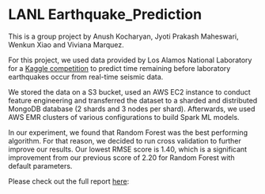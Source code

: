 # LANL Earthquake_Prediction
This is a group project by  Anush Kocharyan, Jyoti Prakash Maheswari, Wenkun Xiao and  Viviana Marquez. <br>

For this project, we used data provided by Los Alamos National Laboratory for a [Kaggle competition](https://www.kaggle.com/c/LANL-Earthquake-Prediction) to predict time
remaining before laboratory earthquakes occur from real-time seismic data.

We stored the data on a S3 bucket, used an AWS EC2 instance to conduct feature engineering and transferred
the dataset to a sharded and distributed MongoDB database (2 shards and 3 nodes per shard). Afterwards, we used AWS EMR clusters
of various configurations to build Spark ML models. 


In our experiment, we found that Random Forest was the best performing algorithm. For that reason,
we decided to run cross validation to further improve our results. Our lowest RMSE score is 1.40, which is a
significant improvement from our previous score of 2.20 for Random Forest with default parameters.


Please check out the full report [here](https://github.com/anushkocharyan/Earthquake_Prediction/blob/master/Project_Report.pdf): 










